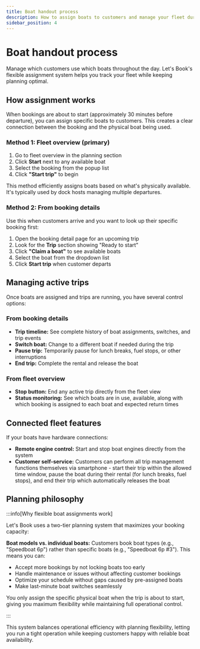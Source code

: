 ```yaml
---
title: Boat handout process
description: How to assign boats to customers and manage your fleet during operations
sidebar_position: 4
---
```


# Boat handout process

Manage which customers use which boats throughout the day. Let's Book's flexible assignment system helps you track your fleet while keeping planning optimal.

## How assignment works

When bookings are about to start (approximately 30 minutes before departure), you can assign specific boats to customers. This creates a clear connection between the booking and the physical boat being used.

### Method 1: Fleet overview (primary)

1. Go to fleet overview in the planning section
2. Click **Start** next to any available boat
3. Select the booking from the popup list
4. Click **"Start trip"** to begin

This method efficiently assigns boats based on what's physically available. It's typically used by dock hosts managing multiple departures.

### Method 2: From booking details

Use this when customers arrive and you want to look up their specific booking first:

1. Open the booking detail page for an upcoming trip
2. Look for the **Trip** section showing "Ready to start"
3. Click **"Claim a boat"** to see available boats
4. Select the boat from the dropdown list
5. Click **Start trip** when customer departs

## Managing active trips

Once boats are assigned and trips are running, you have several control options:

### From booking details

- **Trip timeline:** See complete history of boat assignments, switches, and trip events
- **Switch boat:** Change to a different boat if needed during the trip
- **Pause trip:** Temporarily pause for lunch breaks, fuel stops, or other interruptions
- **End trip:** Complete the rental and release the boat

### From fleet overview

- **Stop button:** End any active trip directly from the fleet view
- **Status monitoring:** See which boats are in use, available, along with which booking is assigned to each boat and expected return times

## Connected fleet features

If your boats have hardware connections:

- **Remote engine control:** Start and stop boat engines directly from the system
- **Customer self-service:** Customers can perform all trip management functions themselves via smartphone - start their trip within the allowed time window, pause the boat during their rental (for lunch breaks, fuel stops), and end their trip which automatically releases the boat

## Planning philosophy

:::info[Why flexible boat assignments work]

Let's Book uses a two-tier planning system that maximizes your booking capacity:

**Boat models vs. individual boats:** Customers book boat types (e.g., "Speedboat 6p") rather than specific boats (e.g., "Speedboat 6p #3"). This means you can:

- Accept more bookings by not locking boats too early
- Handle maintenance or issues without affecting customer bookings
- Optimize your schedule without gaps caused by pre-assigned boats
- Make last-minute boat switches seamlessly

You only assign the specific physical boat when the trip is about to start, giving you maximum flexibility while maintaining full operational control.

:::

This system balances operational efficiency with planning flexibility, letting you run a tight operation while keeping customers happy with reliable boat availability.
